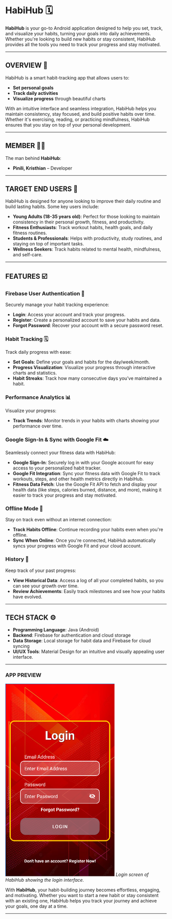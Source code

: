 # **HabiHub 🗓️**

**HabiHub** is your go-to Android application designed to help you set, track, and visualize your habits, turning your goals into daily achievements. Whether you're looking to build new habits or stay consistent, HabiHub provides all the tools you need to track your progress and stay motivated.

---

## **OVERVIEW 🚩**

HabiHub is a smart habit-tracking app that allows users to:

- **Set personal goals**
- **Track daily activities**
- **Visualize progress** through beautiful charts

With an intuitive interface and seamless integration, HabiHub helps you maintain consistency, stay focused, and build positive habits over time. Whether it's exercising, reading, or practicing mindfulness, HabiHub ensures that you stay on top of your personal development.

---

## **MEMBER 👦🏼**

The man behind **HabiHub**:

- **Pinili, Kristhian** – Developer

---

## **TARGET END USERS 🎯**

HabiHub is designed for anyone looking to improve their daily routine and build lasting habits. Some key users include:

- **Young Adults (18-35 years old)**: Perfect for those looking to maintain consistency in their personal growth, fitness, and productivity.
- **Fitness Enthusiasts**: Track workout habits, health goals, and daily fitness routines.
- **Students & Professionals**: Helps with productivity, study routines, and staying on top of important tasks.
- **Wellness Seekers**: Track habits related to mental health, mindfulness, and self-care.

---

## **FEATURES ☑️**

### **Firebase User Authentication 🔐**
Securely manage your habit tracking experience:

- **Login**: Access your account and track your progress.
- **Register**: Create a personalized account to save your habits and data.
- **Forgot Password**: Recover your account with a secure password reset.

### **Habit Tracking 🗓️**
Track daily progress with ease:

- **Set Goals**: Define your goals and habits for the day/week/month.
- **Progress Visualization**: Visualize your progress through interactive charts and statistics.
- **Habit Streaks**: Track how many consecutive days you’ve maintained a habit.

### **Performance Analytics 📊**
Visualize your progress:

- **Track Trends**: Monitor trends in your habits with charts showing your performance over time.

### **Google Sign-In & Sync with Google Fit ☁️**
Seamlessly connect your fitness data with HabiHub:

- **Google Sign-In**: Securely log in with your Google account for easy access to your personalized habit tracker.
- **Google Fit Integration**: Sync your fitness data with Google Fit to track workouts, steps, and other health metrics directly in HabiHub.
- **Fitness Data Fetch**: Use the Google Fit API to fetch and display your health data (like steps, calories burned, distance, and more), making it easier to track your progress and stay motivated.

### **Offline Mode 📶**
Stay on track even without an internet connection:

- **Track Habits Offline**: Continue recording your habits even when you're offline.
- **Sync When Online**: Once you're connected, HabiHub automatically syncs your progress with Google Fit and your cloud account.

### **History 📜**
Keep track of your past progress:

- **View Historical Data**: Access a log of all your completed habits, so you can see your growth over time.
- **Review Achievements**: Easily track milestones and see how your habits have evolved.

---

## **TECH STACK ⚙️**

- **Programming Language**: Java (Android)
- **Backend**: Firebase for authentication and cloud storage
- **Data Storage**: Local storage for habit data and Firebase for cloud syncing
- **UI/UX Tools**: Material Design for an intuitive and visually appealing user interface.

---

### **APP PREVIEW**

![Login Screen](assets/login.png)
*Login screen of HabiHub showing the login interface.*



With **HabiHub**, your habit-building journey becomes effortless, engaging, and motivating. Whether you want to start a new habit or stay consistent with an existing one, HabiHub helps you track your journey and achieve your goals, one day at a time.

---

